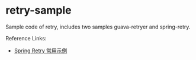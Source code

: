 # retry-sample
Sample code of retry, includes two samples guava-retryer and spring-retry.

Reference Links:
- [Spring Retry 常用示例](http://iyiguo.net/blog/2016/01/19/spring-retry-common-case/)
